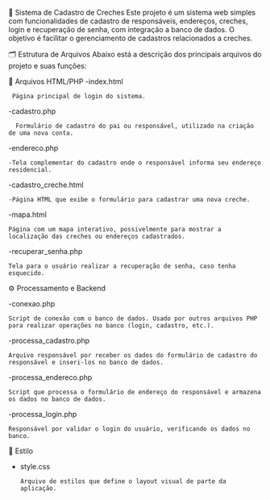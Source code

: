 📘 Sistema de Cadastro de Creches
Este projeto é um sistema web simples com funcionalidades de cadastro de responsáveis, endereços, creches, login e recuperação de senha, com integração a banco de dados. O objetivo é facilitar o gerenciamento de cadastros relacionados a creches.

🗂️ Estrutura de Arquivos
Abaixo está a descrição dos principais arquivos do projeto e suas funções:

📄 Arquivos HTML/PHP
-index.html

     Página principal de login do sistema.

-cadastro.php

      Formulário de cadastro do pai ou responsável, utilizado na criação de uma nova conta.

-endereco.php

    -Tela complementar do cadastro onde o responsável informa seu endereço residencial.

-cadastro_creche.html

    -Página HTML que exibe o formulário para cadastrar uma nova creche.

-mapa.html

    Página com um mapa interativo, possivelmente para mostrar a localização das creches ou endereços cadastrados.

-recuperar_senha.php

    Tela para o usuário realizar a recuperação de senha, caso tenha esquecido.

⚙️ Processamento e Backend

-conexao.php

    Script de conexão com o banco de dados. Usado por outros arquivos PHP para realizar operações no banco (login, cadastro, etc.).

-processa_cadastro.php

    Arquivo responsável por receber os dados do formulário de cadastro do responsável e inseri-los no banco de dados.

-processa_endereco.php

    Script que processa o formulário de endereço do responsável e armazena os dados no banco de dados.

-processa_login.php

    Responsável por validar o login do usuário, verificando os dados no banco.

🎨 Estilo
- style.css
  
      Arquivo de estilos que define o layout visual de parte da aplicação.
